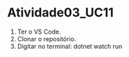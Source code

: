 # Atividade03_UC11


1. Ter o VS Code.
2. Clonar o repositório.
3. Digitar no terminal: dotnet watch run
